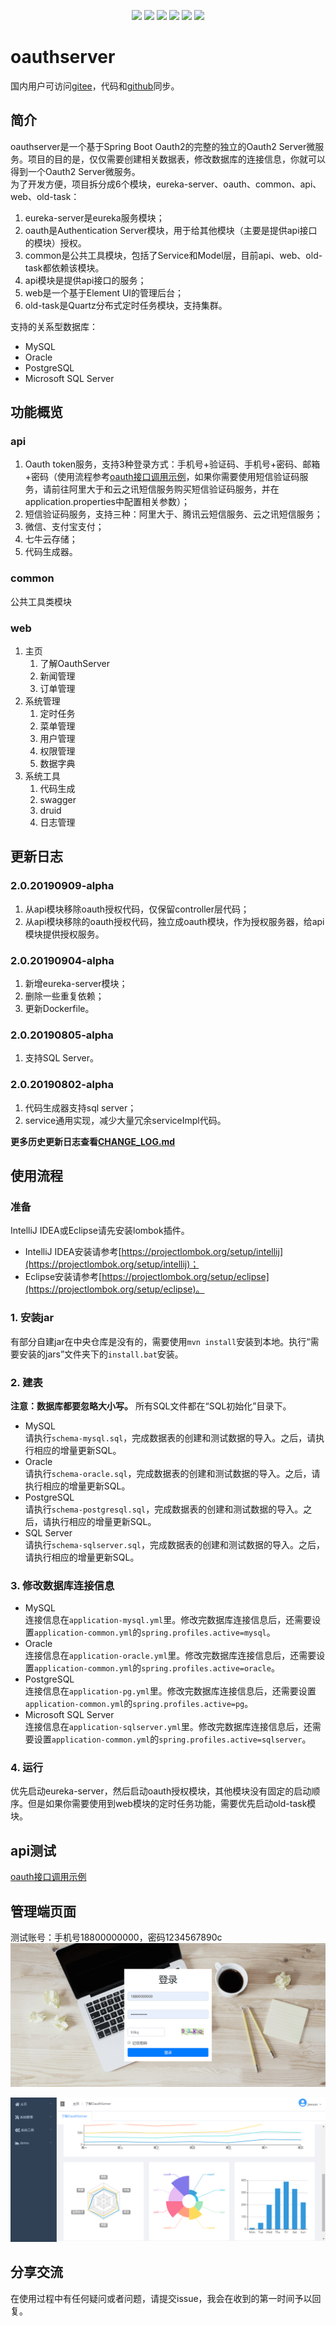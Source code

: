 <p align="center">
<a href="http://www.oracle.com/technetwork/java/javase/overview/index.html"><img src="https://img.shields.io/badge/language-java%208.0-orange.svg"></a>
<a href="https://www.jetbrains.com/idea/"><img src="https://img.shields.io/badge/platform-jetbrains-green.svg"></a>
<a href="http://projects.spring.io/spring-boot/"><img src="https://img.shields.io/badge/SpringBoot-1.5.22-990066.svg"></a>
<img src="https://img.shields.io/badge/Database-MySQL%7COracle%7CPostgreSQL%7CSQLServer-brightgreen.svg">
<img src="https://img.shields.io/badge/License-Apache%202.0-blue.svg">
<img src="https://img.shields.io/badge/release-1.3.0-brightgreen.svg">

</p>

# oauthserver

国内用户可访问[gitee](https://gitee.com/jeesun/oauthserver)，代码和[github](https://github.com/jeesun/oauthserver)同步。

## 简介
oauthserver是一个基于Spring Boot Oauth2的完整的独立的Oauth2 Server微服务。项目的目的是，仅仅需要创建相关数据表，修改数据库的连接信息，你就可以得到一个Oauth2 Server微服务。  
为了开发方便，项目拆分成6个模块，eureka-server、oauth、common、api、web、old-task：
1. eureka-server是eureka服务模块；
2. oauth是Authentication Server模块，用于给其他模块（主要是提供api接口的模块）授权。
2. common是公共工具模块，包括了Service和Model层，目前api、web、old-task都依赖该模块。
3. api模块是提供api接口的服务；
4. web是一个基于Element UI的管理后台；
5. old-task是Quartz分布式定时任务模块，支持集群。

支持的关系型数据库：
- MySQL
- Oracle
- PostgreSQL
- Microsoft SQL Server

## 功能概览
### api
1. Oauth token服务，支持3种登录方式：手机号+验证码、手机号+密码、邮箱+密码（使用流程参考[oauth接口调用示例](tutorial/api.md)，如果你需要使用短信验证码服务，请前往阿里大于和云之讯短信服务购买短信验证码服务，并在application.properties中配置相关参数）；
2. 短信验证码服务，支持三种：阿里大于、腾讯云短信服务、云之讯短信服务；
3. 微信、支付宝支付；
4. 七牛云存储；
5. 代码生成器。
### common
公共工具类模块
### web
1. 主页
   1. 了解OauthServer
   2. 新闻管理
   3. 订单管理
2. 系统管理
   1. 定时任务
   2. 菜单管理
   3. 用户管理
   4. 权限管理
   5. 数据字典
3. 系统工具
   1. 代码生成
   2. swagger
   3. druid
   4. 日志管理

## 更新日志
### 2.0.20190909-alpha
1. 从api模块移除oauth授权代码，仅保留controller层代码；
2. 从api模块移除的oauth授权代码，独立成oauth模块，作为授权服务器，给api模块提供授权服务。

### 2.0.20190904-alpha
1. 新增eureka-server模块；
2. 删除一些重复依赖；
3. 更新Dockerfile。
### 2.0.20190805-alpha
1. 支持SQL Server。

### 2.0.20190802-alpha
1. 代码生成器支持sql server；
2. service通用实现，减少大量冗余serviceImpl代码。


**更多历史更新日志查看[CHANGE_LOG.md](tutorial/CHANGE_LOG.md)**

## 使用流程
### 准备
IntelliJ IDEA或Eclipse请先安装lombok插件。
- IntelliJ IDEA安装请参考[https://projectlombok.org/setup/intellij](https://projectlombok.org/setup/intellij)；
- Eclipse安装请参考[https://projectlombok.org/setup/eclipse](https://projectlombok.org/setup/eclipse)。
### 1. 安装jar
有部分自建jar在中央仓库是没有的，需要使用`mvn install`安装到本地。执行“需要安装的jars”文件夹下的`install.bat`安装。
### 2. 建表
**注意：数据库都要忽略大小写。**
所有SQL文件都在“SQL初始化”目录下。
- MySQL  
请执行`schema-mysql.sql`，完成数据表的创建和测试数据的导入。之后，请执行相应的增量更新SQL。
- Oracle  
请执行`schema-oracle.sql`，完成数据表的创建和测试数据的导入。之后，请执行相应的增量更新SQL。
- PostgreSQL  
请执行`schema-postgresql.sql`，完成数据表的创建和测试数据的导入。之后，请执行相应的增量更新SQL。
- SQL Server  
请执行`schema-sqlserver.sql`，完成数据表的创建和测试数据的导入。之后，请执行相应的增量更新SQL。
### 3. 修改数据库连接信息
- MySQL  
连接信息在`application-mysql.yml`里。修改完数据库连接信息后，还需要设置`application-common.yml`的`spring.profiles.active=mysql`。    
- Oracle  
连接信息在`application-oracle.yml`里。修改完数据库连接信息后，还需要设置`application-common.yml`的`spring.profiles.active=oracle`。  
- PostgreSQL  
连接信息在`application-pg.yml`里。修改完数据库连接信息后，还需要设置`application-common.yml`的`spring.profiles.active=pg`。  
- Microsoft SQL Server  
连接信息在`application-sqlserver.yml`里。修改完数据库连接信息后，还需要设置`application-common.yml`的`spring.profiles.active=sqlserver`。  
### 4. 运行
优先启动eureka-server，然后启动oauth授权模块，其他模块没有固定的启动顺序。但是如果你需要使用到web模块的定时任务功能，需要优先启动old-task模块。

## api测试
[oauth接口调用示例](tutorial/api.md)

## 管理端页面
测试账号：手机号18800000000，密码1234567890c
![登录页](tutorial/screenshots/login.png)

![管理端主页](tutorial/screenshots/index.png)

## 分享交流
在使用过程中有任何疑问或者问题，请提交issue，我会在收到的第一时间予以回复。  
